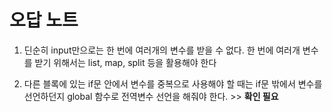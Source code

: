 # 오답 노트

1. 딘순히 input만으로는 한 번에 여러개의 변수를 받을 수 없다.
   한 번에 여러개 변수를 받기 위해서는 list, map, split 등을 활용해야 한다



2. 다른 블록에 있는 if문 안에서 변수를 중복으로 사용해야 할 때는 if문 밖에서 변수를 선언하던지 global 함수로 전역변수 선언을 해줘야 한다. >> **확인 필요**


